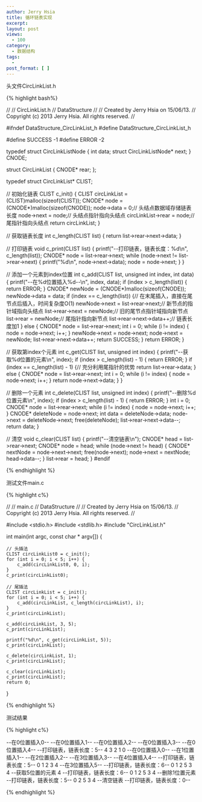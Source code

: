 ```yaml
---
author: Jerry Hsia
title: 循环链表实现
excerpt:
layout: post
views:
  - 100
category:
  - 数据结构
tags:
  - 
post_format: [ ]
---
```


头文件CircLinkList.h

{% highlight  bash%}

//
//  CircLinkList.h
//  DataStructure
//
//  Created by Jerry Hsia on 15/06/13.
//  Copyright (c) 2013 Jerry Hsia. All rights reserved.
//

#ifndef DataStructure_CircLinkList_h
#define DataStructure_CircLinkList_h

#define SUCCESS -1
#define ERROR -2

typedef struct CircLinkListNode {
    int data;
    struct CircLinkListNode* next;
} CNODE;

struct CircLinkList {
    CNODE* rear;
};

typedef struct CircLinkList* CLIST;

// 初始化链表
CLIST c_init() {
    CLIST circLinkList = (CLIST)malloc(sizeof(CLIST));
    CNODE* node = (CNODE*)malloc(sizeof(CNODE));
    node->data = 0;// 头结点数据域存储链表长度
    node->next = node;// 头结点指针指向头结点
    circLinkList->rear = node;// 尾指针指向头结点
    return circLinkList;
}

// 获取链表长度
int c_length(CLIST list) {
    return list->rear->next->data;
}

// 打印链表
void c_print(CLIST list) {
    printf("--打印链表，链表长度：%d\n", c_length(list));
    CNODE* node = list->rear->next;
    while (node->next != list->rear->next) {
        printf("%d\n", node->next->data);
        node = node->next;
    }
}

// 添加一个元素到index位置
int c_add(CLIST list, unsigned int index, int data) {
    printf("--在%d位置插入%d--\n", index, data);
    if (index > c_length(list)) {
        return ERROR;
    }
    CNODE* newNode = (CNODE*)malloc(sizeof(CNODE));
    newNode->data = data;
    if (index == c_length(list)) {// 在末尾插入，直接在尾节点后插入，时间复杂度O(1)
        newNode->next = list->rear->next;// 新节点的指针域指向头结点
        list->rear->next = newNode;// 旧的尾节点指针域指向新节点
        list->rear = newNode;// 尾指针指向新节点
        list->rear->next->data++;// 链表长度加1
    } else {
        CNODE* node = list->rear->next;
        int i = 0;
        while (i != index) {
            node = node->next;
            i++;
        }
        newNode->next = node->next;
        node->next = newNode;
        list->rear->next->data++;
        return SUCCESS;
    }
    return ERROR;
}

// 获取第index个元素
int c_get(CLIST list, unsigned int index) {
    printf("--获取%d位置的元素\n", index);
    if (index > c_length(list) - 1) {
        return ERROR;
    }
    if (index == c_length(list) - 1) {// 充分利用尾指针的优势
        return list->rear->data;
    } else {
        CNODE* node = list->rear->next;
        int i = 0;
        while (i != index) {
            node = node->next;
            i++;
        }
        return node->next->data;
    }
}

// 删除一个元素
int c_delete(CLIST list, unsigned int index) {
    printf("--删除%d位置元素\n", index);
    if (index > c_length(list) - 1) {
        return ERROR;
    }
    int i = 0;
    CNODE* node = list->rear->next;
    while (i != index) {
        node = node->next;
        i++;
    }
    CNODE* deleteNode = node->next;
    int data = deleteNode->data;
    node->next = deleteNode->next;
    free(deleteNode);
    list->rear->next->data--;
    return data;
}

// 清空
void c_clear(CLIST list) {
    printf("--清空链表\n");
    CNODE* head = list->rear->next;
    CNODE* node = head;
    while (node->next != head) {
        CNODE* nextNode = node->next->next;
        free(node->next);
        node->next = nextNode;
        head->data--;
    }
    list->rear = head;
}
#endif

{% endhighlight %}

测试文件main.c

{% highlight  c%}

//
//  main.c
//  DataStructure
//
//  Created by Jerry Hsia on 15/06/13.
//  Copyright (c) 2013 Jerry Hsia. All rights reserved.
//

#include <stdio.h>
#include <stdlib.h>
#include "CircLinkList.h"

int main(int argc, const char * argv[]) {
    
    // 头插法
    CLIST circLinkList0 = c_init();
    for (int i = 0; i < 5; i++) {
        c_add(circLinkList0, 0, i);
    }
    c_print(circLinkList0);
    
    // 尾插法
    CLIST circLinkList = c_init();
    for (int i = 0; i < 5; i++) {
        c_add(circLinkList, c_length(circLinkList), i);
    }
    c_print(circLinkList);

    c_add(circLinkList, 3, 5);
    c_print(circLinkList);
    
    printf("%d\n", c_get(circLinkList, 5));
    c_print(circLinkList);
    
    c_delete(circLinkList, 1);
    c_print(circLinkList);
    
    c_clear(circLinkList);
    c_print(circLinkList);
    return 0;
}



{% endhighlight %}

测试结果

{% highlight  c%}

--在0位置插入0--
--在0位置插入1--
--在0位置插入2--
--在0位置插入3--
--在0位置插入4--
--打印链表，链表长度：5--
4
3
2
1
0
--在0位置插入0--
--在1位置插入1--
--在2位置插入2--
--在3位置插入3--
--在4位置插入4--
--打印链表，链表长度：5--
0
1
2
3
4
--在3位置插入5--
--打印链表，链表长度：6--
0
1
2
5
3
4
--获取5位置的元素
4
--打印链表，链表长度：6--
0
1
2
5
3
4
--删除1位置元素
--打印链表，链表长度：5--
0
2
5
3
4
--清空链表
--打印链表，链表长度：0--

{% endhighlight %}
